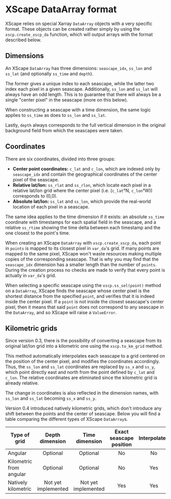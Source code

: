 # XScape DataArray format

XScape relies on special Xarray `DataArray` objects with a very specific format.
These objects can be created rather simply by using the `xscp.create_xscp_da` function, which will output arrays with the format described below.

## Dimensions

An XScape `DataArray` has three dimensions: `seascape_idx`, `ss_lon` and `ss_lat` (and optionally `ss_time` and `depth`).

The former gives a unique index to each seascape, while the latter two index each pixel in a given seascape.
Additionally, `ss_lon` and `ss_lat` will always have an odd length.
This is to guarantee that there will always be a single "center pixel" in the seascape (more on this below).

When constructing a seascape with a time dimension, the same logic applies to `ss_time` as does to `ss_lon` and `ss_lat`.

Lastly, `depth` always corresponds to the full vertical dimension in the original background field from which the seascapes were taken.

## Coordinates

There are six coordinates, divided into three groups:

- **Center point coordinates:** `c_lat` and `c_lon`, which are indexed only by `seascape_idx` and contain the geographical coordinates of the center pixel of the seascape.
- **Relative lat/lon:** `ss_rlat` and `ss_rlon`, which locate each pixel in a relative lat/lon grid where the center pixel (i.e. (`c_lat`°N, `c_lon`°W)) corresponds to (0,0).
- **Absolute lat/lon:** `ss_lat` and `ss_lon`, which provide the real-world location of each pixel in a seascape.

The same idea applies to the time dimension if it exists: an absolute `ss_time` coordinate with timestamps for each spatial field in the seascape, and a relative `ss_rtime` showing the time delta between each timestamp and the one closest to the point's time.

When creating an XScape `DataArray` with `xscp.create_xscp_da`, each point in `points` is mapped to its closest pixel in `var_da`'s grid.
If many points are mapped to the same pixel, XScape won't waste resources making multiple copies of the corresponding seascape.
That is why you may find that the `seascape_idx` dimension has a smaller length than the number of `points`.
During the creation process no checks are made to verify that every point is actually in `var_da`'s grid.

When selecting a specific seascape using the `xscp.ss_sel(point)` method on a `DataArray`, XScape finds the seascape whose center pixel is the shortest distance from the specified `point`, and verifies that it is indeed inside the center pixel.
If a `point` is not inside the closest seascape's center pixel, then it means that said `point` does not correspond to any seascape in the `DataArray`, and so XScape will raise a `ValueError`.

## Kilometric grids

Since version 0.3, there is the possibility of converting a seascape from its original lat/lon grid into a kilometric one using the `xscp.to_km_grid` method.

This method automatically interpolates each seascape to a grid centered on the position of the center pixel, and modifies the coordinates accordingly.
Thus, the `ss_lon` and `ss_lat` coordinates are replaced by `ss_x` and `ss_y`, which point directly east and north from the point defined by `c_lat` and `c_lon`.
The relative coordinates are eliminated since the kilometric grid is already relative.

The change in coordinates is also reflected in the dimension names, with `ss_lon` and `ss_lat` becoming `ss_x` and `ss_y`.

Version 0.4 introduced natively kilometric grids, which don't introduce any shift between the points and the center of seascape.
Below you will find a table comparing the different types of XScape `DataArray`s.

| **Type of grid**        | **Depth dimension** |  **Time dimension** | **Exact seascape position** | **Interpolated** |
|-------------------------|:-------------------:|:-------------------:|:---------------------------:|:----------------:|
| Angular                 |       Optional      |       Optional      |              No             |        No        |
| Kilometric from angular |       Optional      |       Optional      |              No             |        Yes       |
| Natively kilometric     | Not yet implemented | Not yet implemented |             Yes             |        Yes       |
